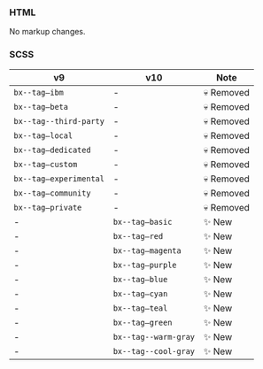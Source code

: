 ### HTML

No markup changes.

### SCSS

| v9                     | v10                  | Note             |
| ---------------------- | -------------------- | ---------------- |
| `bx--tag—ibm`          | -                    | :skull: Removed  |
| `bx--tag—beta`         | -                    | :skull: Removed  |
| `bx--tag--third-party` | -                    | :skull: ​Removed |
| `bx--tag—local`        | -                    | :skull: ​Removed |
| `bx--tag—dedicated`    | -                    | :skull: ​Removed |
| `bx--tag—custom`       | -                    | :skull: ​Removed |
| `bx--tag—experimental` | -                    | :skull: ​Removed |
| `bx--tag—community`    | -                    | :skull: ​Removed |
| `bx--tag—private`      | -                    | :skull: ​Removed |
| -                      | `bx--tag—basic`      | :sparkles: New   |
| -                      | `bx--tag—red`        | :sparkles: ​New  |
| -                      | `bx--tag—magenta`    | :sparkles: ​New  |
| -                      | `bx--tag—purple`     | :sparkles: ​New  |
| -                      | `bx--tag—blue`       | :sparkles: ​New  |
| -                      | `bx--tag—cyan`       | :sparkles: ​New  |
| -                      | `bx--tag—teal`       | :sparkles: ​New  |
| -                      | `bx--tag—green`      | :sparkles: ​New  |
| -                      | `bx--tag--warm-gray` | :sparkles: ​New  |
| -                      | `bx--tag--cool-gray` | :sparkles: ​New  |
